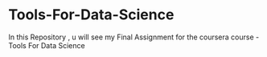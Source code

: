 # Tools-For-Data-Science
In this Repository , u will see my Final Assignment for the coursera course  -  Tools For Data Science
